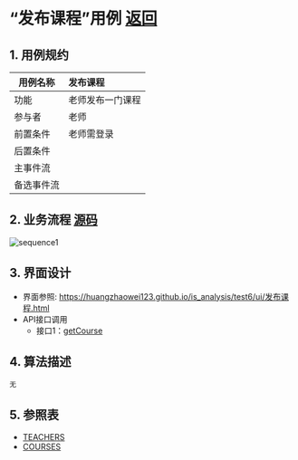 # “发布课程”用例 [返回](../README.md)
## 1. 用例规约

|用例名称|发布课程|
|-------|:-------------|
|功能|老师发布一门课程|
|参与者|老师|
|前置条件|老师需登录|
|后置条件| |
|主事件流| |
|备选事件流| |

## 2. 业务流程 [源码](../src/发布课程.puml)
![sequence1](发布课程顺序图.png) 
 
## 3. 界面设计
- 界面参照: https://huangzhaowei123.github.io/is_analysis/test6/ui/发布课程.html
- API接口调用
    - 接口1：[getCourse](../jiekou/getCourse.md) 

## 4. 算法描述
    无
    
## 5. 参照表
- [TEACHERS](../数据库设计.md/#STUDENTS)
- [COURSES](../数据库设计.md/#TESTS)


